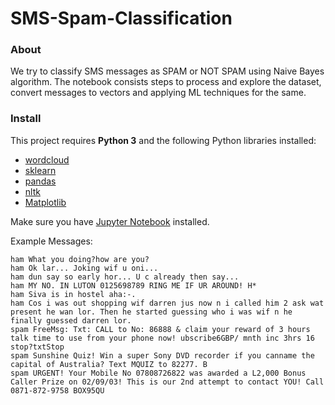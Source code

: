 # SMS-Spam-Classification

### About

We try to classify SMS messages as SPAM or NOT SPAM using Naive Bayes algorithm. The notebook consists steps to process and explore the dataset, convert messages to vectors and applying ML techniques for the same.

### Install

This project requires **Python 3** and the following Python libraries installed:

- [wordcloud](https://github.com/amueller/word_cloud)
- [sklearn](scikit-learn.org/)
- [pandas](https://pandas.org/)
- [nltk](https://nltk.org/)
- [Matplotlib](https://matplotlib.org/)

Make sure you have [Jupyter Notebook](http://ipython.org/notebook.html) installed.




Example Messages:

```
ham What you doing?how are you? 
ham Ok lar... Joking wif u oni... 
ham dun say so early hor... U c already then say... 
ham MY NO. IN LUTON 0125698789 RING ME IF UR AROUND! H* 
ham Siva is in hostel aha:-. 
ham Cos i was out shopping wif darren jus now n i called him 2 ask wat present he wan lor. Then he started guessing who i was wif n he finally guessed darren lor. 
spam FreeMsg: Txt: CALL to No: 86888 & claim your reward of 3 hours talk time to use from your phone now! ubscribe6GBP/ mnth inc 3hrs 16 stop?txtStop 
spam Sunshine Quiz! Win a super Sony DVD recorder if you canname the capital of Australia? Text MQUIZ to 82277. B 
spam URGENT! Your Mobile No 07808726822 was awarded a L2,000 Bonus Caller Prize on 02/09/03! This is our 2nd attempt to contact YOU! Call 0871-872-9758 BOX95QU 

```
